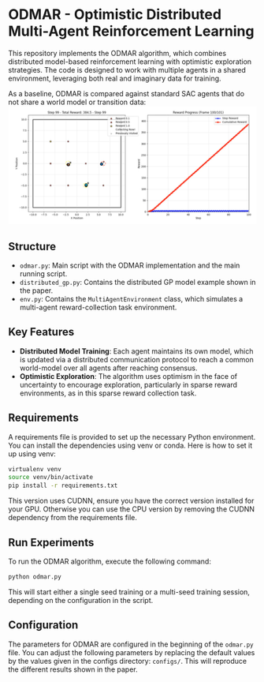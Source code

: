# ODMAR - Optimistic Distributed Multi-Agent Reinforcement Learning

This repository implements the ODMAR algorithm, which combines distributed model-based reinforcement learning with optimistic exploration strategies. The code is designed to work with multiple agents in a shared environment, leveraging both real and imaginary data for training.

As a baseline, ODMAR is compared against standard SAC agents that do not share a world model or transition data:
![sac baselin](assets/sac.png)

## Structure
- `odmar.py`: Main script with the ODMAR implementation and the main running script.
- `distributed_gp.py`: Contains the distributed GP model example shown in the paper.
- `env.py`: Contains the `MultiAgentEnvironment` class, which simulates a multi-agent reward-collection task environment.

## Key Features
- **Distributed Model Training**: Each agent maintains its own model, which is updated via a distributed communication protocol to reach a common world-model over all agents after reaching consensus.
- **Optimistic Exploration**: The algorithm uses optimism in the face of uncertainty to encourage exploration, particularly in sparse reward environments, as in this sparse reward collection task.

## Requirements
A requirements file is provided to set up the necessary Python environment. You can install the dependencies using venv or conda. Here is how to set it up using venv:

```bash
virtualenv venv
source venv/bin/activate
pip install -r requirements.txt
```
This version uses CUDNN, ensure you have the correct version installed for your GPU. Otherwise you can use the CPU version by removing the CUDNN dependency from the requirements file.

## Run Experiments
To run the ODMAR algorithm, execute the following command:
```bash
python odmar.py
```
This will start either a single seed training or a multi-seed training session, depending on the configuration in the script.

## Configuration
The parameters for ODMAR are configured in the beginning of the `odmar.py` file. You can adjust the following parameters by replacing the default values by the values given in the configs directory: `configs/`. This will reproduce the different results shown in the paper.